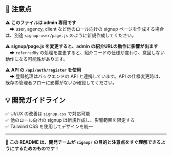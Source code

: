 
## 🚨 注意点
⚠️ **このファイルは admin 専用です**  
　➡ user, agency, client など他のロール向けの signup ページを作成する場合は、別途 `signup-user/page.js` のように新規作成してください。

⚠️ **signup/page.js を変更すると、admin の紹介URLの動作に影響が出ます**  
　➡ `referredBy` の処理を変更すると、紹介コードの仕様が変わり、意図しない動作になる可能性があります。

⚠️ **API の `/api/auth/register` を使用**  
　➡ 登録処理はバックエンドの API と連携しています。API の仕様変更時は、既存の管理者フローに影響がないか確認してください。

## 💡 開発ガイドライン
✅ UI/UX の改善は `signup.css` で対応可能  
✅ 他のロール向けの signup は新規作成し、影響範囲を限定する  
✅ Tailwind CSS を使用してデザインを統一  

---

🚀 **この README は、開発チームが `signup/` の目的と注意点をすぐ理解できるようにするためのものです！**
